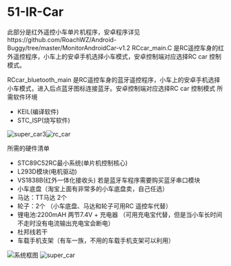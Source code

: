 51-IR-Car
=========

此部分是红外遥控小车单片机程序，安卓程序详见https://github.com/RoachWZ/Android-Buggy/tree/master/MonitorAndroidCar-v1.2
RCcar_main.C 是RC遥控车身的红外遥控程序，小车上的安卓手机选择小车模式，安卓控制端对应选择RC car 控制模式。

RCcar_bluetooth_main 是RC遥控车身的蓝牙遥控程序，小车上的安卓手机选择小车模式，进入后点蓝牙图标连接蓝牙。安卓控制端对应选择RC car 控制模式
所需软件环境

+ KEIL(编译软件)
+ STC_ISP(烧写软件)

![super_car3](https://github.com/RoachWZ/AI-in-RTC_ProgrammingChallenge/blob/master/ChallengeProject/Agora-Androidcar-v1.2/photo/super_car3.png)![rc_car](https://github.com/RoachWZ/Android-Buggy/blob/master/51-IR-Car/RCcar.png)

所需的硬件清单

+ STC89C52RC最小系统(单片机控制核心)
+ L293D模块(电机驱动)
+ VS1838B(红外一体化接收头) 若是蓝牙车程序需要购买蓝牙串口模块
+ 小车底盘（淘宝上面有非常多的小车底盘卖，自己任选）
+ 马达：TT马达 2个
+ 轮子：2个 （小车底盘、马达和轮子可用RC 遥控车代替）
+ 锂电池:2200mAH 两节7.4V + 充电器 （可用充电宝代替，但是当小车长时间不走时没有电流输出充电宝会断电）
+ 杜邦线若干
+ 车载手机支架（有车一族，不用的车载手机支架可以利用）

![系统框图](https://github.com/RoachWZ/AI-in-RTC_ProgrammingChallenge/blob/master/ChallengeProject/Agora-Androidcar-v1.2/photo/xtkt.png)
![super_car](https://github.com/RoachWZ/AI-in-RTC_ProgrammingChallenge/blob/master/ChallengeProject/Agora-Androidcar-v1.2/photo/super_car.png)

